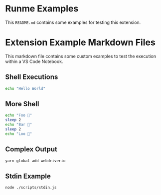 Runme Examples
==============

This `README.md` contains some examples for testing this extension.

# Extension Example Markdown Files

This markdown file contains some custom examples to test the execution within a VS Code Notebook.

## Shell Executions

```sh
echo "Hello World"
```
## More Shell

```sh { inline=true }
echo "Foo 👀"
sleep 2
echo "Bar 🕺"
sleep 2
echo "Loo 🚀"
```

## Complex Output

```sh
yarn global add webdriverio
```

## Stdin Example

```
node ./scripts/stdin.js
```
